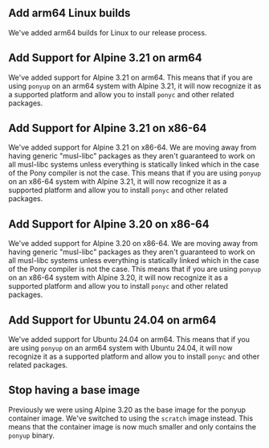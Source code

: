 ## Add arm64 Linux builds

We've added arm64 builds for Linux to our release process.

## Add Support for Alpine 3.21 on arm64

We've added support for Alpine 3.21 on arm64. This means that if you are using `ponyup` on an arm64 system with Alpine 3.21, it will now recognize it as a supported platform and allow you to install `ponyc` and other related packages.

## Add Support for Alpine 3.21 on x86-64

We've added support for Alpine 3.21 on x86-64. We are moving away from having generic "musl-libc" packages as they aren't guaranteed to work on all musl-libc systems unless everything is statically linked which in the case of the Pony compiler is not the case. This means that if you are using `ponyup` on an x86-64 system with Alpine 3.21, it will now recognize it as a supported platform and allow you to install `ponyc` and other related packages.

## Add Support for Alpine 3.20 on x86-64

We've added support for Alpine 3.20 on x86-64. We are moving away from having generic "musl-libc" packages as they aren't guaranteed to work on all musl-libc systems unless everything is statically linked which in the case of the Pony compiler is not the case. This means that if you are using `ponyup` on an x86-64 system with Alpine 3.20, it will now recognize it as a supported platform and allow you to install `ponyc` and other related packages.

## Add Support for Ubuntu 24.04 on arm64

We've added support for Ubuntu 24.04 on arm64. This means that if you are using `ponyup` on an arm64 system with Ubuntu 24.04, it will now recognize it as a supported platform and allow you to install `ponyc` and other related packages.

## Stop having a base image

Previously we were using Alpine 3.20 as the base image for the ponyup container image. We've switched to using the `scratch` image instead. This means that the container image is now much smaller and only contains the `ponyup` binary.

